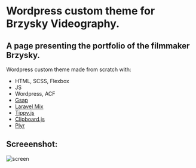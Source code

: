 ﻿# Wordpress custom theme for Brzysky Videography.
 ## A page presenting the portfolio of the filmmaker Brzysky.
 Wordpress custom theme made from scratch with:
 - HTML, SCSS, Flexbox
 - JS
 - Wordpress, ACF
 - [Gsap](https://greensock.com/gsap/)
 - [Laravel Mix](https://laravel-mix.com/)
 - [Tippy.js](https://tippyjs.bootcss.com/)
 - [Clipboard.js](https://clipboardjs.com/)
 - [Plyr](https://plyr.io/)

## Screeenshot:
![screen](https://kodukodu.com/wp-content/uploads/2022/03/brzysky-videography-desktop-main.png)
